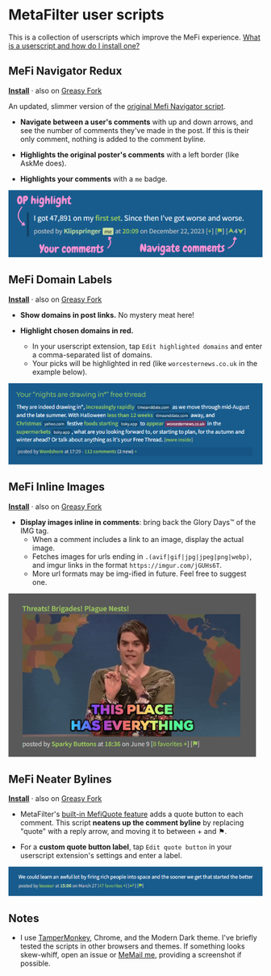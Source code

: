 # MetaFilter user scripts

This is a collection of userscripts which improve the MeFi experience. [What is a userscript and how do I install one?](https://greasyfork.org/en/help/installing-user-scripts)

## MeFi Navigator Redux

**[Install](https://raw.githubusercontent.com/klipspringr/mefi-userscripts/main/mefi-navigator-redux.user.js)** &middot; also on [Greasy Fork](https://greasyfork.org/en/scripts/531257-mefi-navigator-redux)

An updated, slimmer version of the [original Mefi Navigator script](https://userscripts-mirror.org/scripts/show/3330).

- **Navigate between a user's comments** with up and down arrows, and see the number of comments they've made in the post. If this is their only comment, nothing is added to the comment byline.

- **Highlights the original poster's comments** with a left border (like AskMe does).

- **Highlights your comments** with a `me` badge.

![MeFi Navigator Redux](assets/mefi-navigator-redux.png)

## MeFi Domain Labels

**[Install](https://raw.githubusercontent.com/klipspringr/mefi-userscripts/main/mefi-domain-labels.user.js)** &middot; also on [Greasy Fork](https://greasyfork.org/en/scripts/545798-mefi-domain-labels)

- **Show domains in post links.** No mystery meat here!

- **Highlight chosen domains in red.**
  - In your userscript extension, tap `Edit highlighted domains` and enter a comma-separated list of domains.
  - Your picks will be highlighted in red (like `worcesternews.co.uk` in the example below).

![MeFi Domain Labels](assets/mefi-domain-labels.png)

## MeFi Inline Images

**[Install](https://raw.githubusercontent.com/klipspringr/mefi-userscripts/main/mefi-inline-images.user.js)** &middot; also on [Greasy Fork](https://greasyfork.org/en/scripts/548290-mefi-inline-images)

- **Display images inline in comments**: bring back the Glory Days™ of the IMG tag.
  - When a comment includes a link to an image, display the actual image.
  - Fetches images for urls ending in `.(avif|gif|jpg|jpeg|png|webp)`, and imgur links in the format `https://imgur.com/jGUHs6T`.
  - More url formats may be img-ified in future. Feel free to suggest one.

![MeFi Inline Images](assets/mefi-inline-images.png)

## MeFi Neater Bylines

**[Install](https://raw.githubusercontent.com/klipspringr/mefi-userscripts/main/mefi-replace-quote-label.user.js)** &middot; also on [Greasy Fork](https://greasyfork.org/en/scripts/531115-mefi-replace-quote-label)

- MetaFilter's [built-in MefiQuote feature](https://metatalk.metafilter.com/26605/Better-MetaFiltering-through-scripting) adds a quote button to each comment. This script **neatens up the comment byline** by replacing "quote" with a reply arrow, and moving it to between + and ⚑.

- For a **custom quote button label**, tap `Edit quote button` in your userscript extension's settings and enter a label.

![MeFi Neater Bylines example](assets/mefi-neater-bylines.png)

## Notes

- I use [TamperMonkey](https://www.tampermonkey.net/), Chrome, and the Modern Dark theme. I've briefly tested the scripts in other browsers and themes. If something looks skew-whiff, open an issue or [MeMail me](https://www.metafilter.com/user/304523), providing a screenshot if possible.
